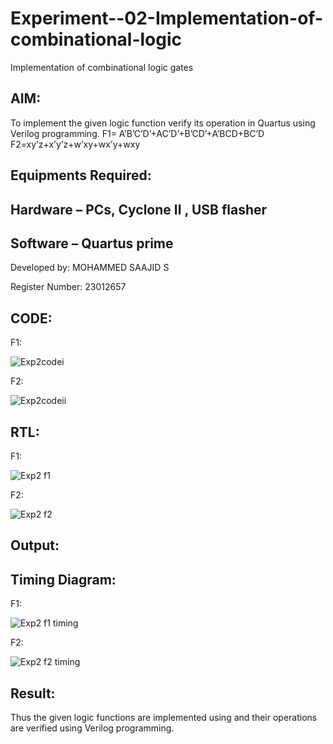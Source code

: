 # Experiment--02-Implementation-of-combinational-logic
Implementation of combinational logic gates
 
## AIM:
To implement the given logic function verify its operation in Quartus using Verilog programming.
 F1= A’B’C’D’+AC’D’+B’CD’+A’BCD+BC’D
F2=xy’z+x’y’z+w’xy+wx’y+wxy
 
 
 
## Equipments Required:
## Hardware – PCs, Cyclone II , USB flasher
## Software – Quartus prime


Developed by: MOHAMMED SAAJID S

Register Number: 23012657

## CODE:

F1:

![Exp2codei](https://github.com/Confusion7/Experiment--02-Implementation-of-combinational-logic-/assets/141727149/2dc928a7-6ecb-45e2-975a-81662c9835b3)


 F2:

![Exp2codeii](https://github.com/Confusion7/Experiment--02-Implementation-of-combinational-logic-/assets/141727149/80a91f98-6bb8-40ac-a8a4-d5709ab54f17)

 
## RTL:
F1:

![Exp2 f1](https://github.com/Confusion7/Experiment--02-Implementation-of-combinational-logic-/assets/141727149/0a44e6c9-dd11-44ee-abb7-617401f2c325)

F2:

![Exp2 f2](https://github.com/Confusion7/Experiment--02-Implementation-of-combinational-logic-/assets/141727149/dc0b03ab-4ebc-4aa6-807c-aa9572fa440d)


## Output:
## Timing Diagram:
F1:

![Exp2 f1 timing](https://github.com/Confusion7/Experiment--02-Implementation-of-combinational-logic-/assets/141727149/76387106-9266-4a40-9779-66cab3a9854d)

F2:

![Exp2 f2 timing](https://github.com/Confusion7/Experiment--02-Implementation-of-combinational-logic-/assets/141727149/5f7559cd-ee59-44bf-84e0-7f7ff804bc82)


## Result:
Thus the given logic functions are implemented using  and their operations are verified using Verilog programming.

